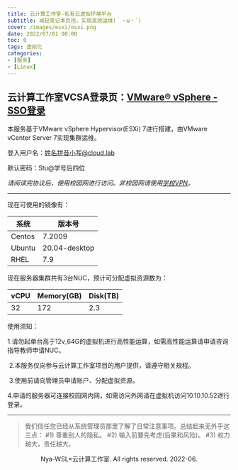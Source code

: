 ```yaml
---
title: 云计算工作室-私有云虚拟环境平台
subtitle: 减轻笔记本负担，实现高效运维(｀・ω・´)
cover: /images/esxi/esxi.png
date: 2022/07/01 00:00
toc: 0
tags: 虚拟化
categories: 
- [服务]
- [Linux]
---
```

## 云计算工作室VCSA登录页：[VMware® vSphere - SSO登录](https://10.16.86.111/ui/)

本服务基于VMware vSphere Hypervisor(ESXi) 7进行搭建，由VMware vCenter Server 7实现集群运维。

登入用户名：姓名拼音小写@cloud.lab

默认密码：Stu@学号后四位

*请阅读完协议后，使用校园网进行访问。非校园网请使用[学校VPN](https://sslvpn.ccit.js.cn/portal/#!/down_client/)。*

------

现在可使用的镜像有：

| 系统   | 版本号        |
| ------ | ------------- |
| Centos | 7.2009        |
| Ubuntu | 20.04-desktop |
| RHEL   | 7.9           |

现在服务器集群共有3台NUC，预计可分配虚拟资源数为：

| vCPU | Memory(GB) | Disk(TB) |
| ---- | ---------- | -------- |
| 32   | 172        | 2.3      |

使用须知：

​	1.请勿起单台高于12v_64G的虚拟机进行高性能运算，如需高性能运算请申请咨询指导教师申请NUC。

​	2.本服务仅向参与云计算工作室项目的用户提供，请遵守相关规程。

​	3.使用前请向管理员申请账户、分配虚拟资源。

​	4.申请的服务器可连接校园网内网，如需访问外网请在虚拟机访问10.10.10.52进行登录。



------



> 我们信任您已经从系统管理员那里了解了日常注意事项。总结起来无外乎这三点：
>  	#1) 尊重别人的隐私。
>  	#2) 输入前要先考虑(后果和风险)。
>  	#3) 权力越大，责任越大。



<center>Nya-WSL×云计算工作室. All rights reserved. 2022-06.</center>
